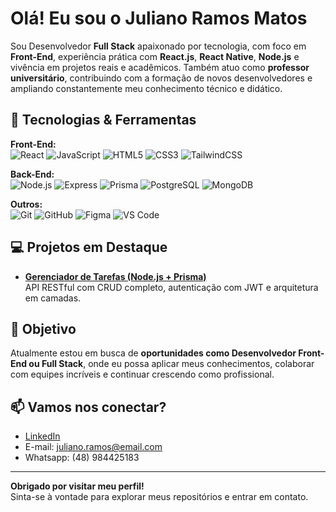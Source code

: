 # Olá! Eu sou o Juliano Ramos Matos

Sou Desenvolvedor **Full Stack** apaixonado por tecnologia, com foco em **Front-End**, experiência prática com **React.js**, **React Native**, **Node.js** e vivência em projetos reais e acadêmicos. Também atuo como **professor universitário**, contribuindo com a formação de novos desenvolvedores e ampliando constantemente meu conhecimento técnico e didático.

## 🚀 Tecnologias & Ferramentas

**Front-End:**  
![React](https://img.shields.io/badge/-React-61DAFB?logo=react&logoColor=white&style=flat) 
![JavaScript](https://img.shields.io/badge/-JavaScript-F7DF1E?logo=javascript&logoColor=black&style=flat)
![HTML5](https://img.shields.io/badge/-HTML5-E34F26?logo=html5&logoColor=white&style=flat)
![CSS3](https://img.shields.io/badge/-CSS3-1572B6?logo=css3&logoColor=white&style=flat)
![TailwindCSS](https://img.shields.io/badge/-TailwindCSS-06B6D4?logo=tailwindcss&logoColor=white&style=flat)

**Back-End:**  
![Node.js](https://img.shields.io/badge/-Node.js-339933?logo=nodedotjs&logoColor=white&style=flat)
![Express](https://img.shields.io/badge/-Express-000000?logo=express&logoColor=white&style=flat)
![Prisma](https://img.shields.io/badge/-Prisma-2D3748?logo=prisma&logoColor=white&style=flat)
![PostgreSQL](https://img.shields.io/badge/-PostgreSQL-4169E1?logo=postgresql&logoColor=white&style=flat)
![MongoDB](https://img.shields.io/badge/-MongoDB-47A248?logo=mongodb&logoColor=white&style=flat)

**Outros:**  
![Git](https://img.shields.io/badge/-Git-F05032?logo=git&logoColor=white&style=flat)
![GitHub](https://img.shields.io/badge/-GitHub-181717?logo=github&logoColor=white&style=flat)
![Figma](https://img.shields.io/badge/-Figma-F24E1E?logo=figma&logoColor=white&style=flat)
![VS Code](https://img.shields.io/badge/-VSCode-007ACC?logo=visualstudiocode&logoColor=white&style=flat)

## 💻 Projetos em Destaque

- [**Gerenciador de Tarefas (Node.js + Prisma)**](https://github.com/JulianoRamosMatos/task-manager-api)  
  API RESTful com CRUD completo, autenticação com JWT e arquitetura em camadas.

## 🎯 Objetivo

Atualmente estou em busca de **oportunidades como Desenvolvedor Front-End ou Full Stack**, onde eu possa aplicar meus conhecimentos, colaborar com equipes incríveis e continuar crescendo como profissional.

## 📫 Vamos nos conectar?

- [LinkedIn](https://www.linkedin.com/in/julianoramosmatos/)
- E-mail: juliano.ramos@email.com
- Whatsapp: (48) 984425183

---

**Obrigado por visitar meu perfil!**  
Sinta-se à vontade para explorar meus repositórios e entrar em contato.  


